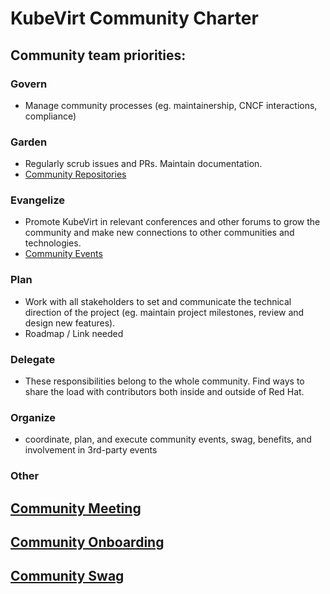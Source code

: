 # KubeVirt Community Charter

##  Community team priorities:

### Govern

  * Manage community processes (eg. maintainership, CNCF interactions, compliance)

### Garden

  * Regularly scrub issues and PRs.  Maintain documentation.
  * [Community Repositories](community_repositories.md)

### Evangelize

  * Promote KubeVirt in relevant conferences and other forums to grow the
  community and make new connections to other communities and technologies.
  * [Community Events](community_events.md)

### Plan

  * Work with all stakeholders to set and communicate the technical direction
  of the project (eg. maintain project milestones, review and design new
    features).
  * Roadmap / Link needed

### Delegate

  * These responsibilities belong to the whole community.  Find ways to share
  the load with contributors both inside and outside of Red Hat.

### Organize

   * coordinate, plan, and execute community events, swag, benefits, and involvement in 3rd-party events

### Other

## [Community Meeting](community_meeting.md)

## [Community Onboarding](community_onboarding.md)

## [Community Swag](community_swag.md)
